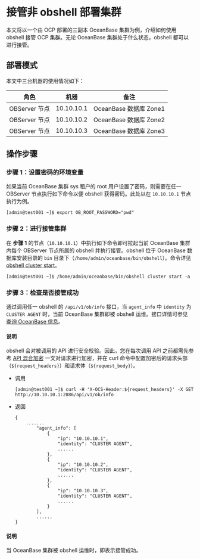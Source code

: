 # 接管非 obshell 部署集群

本文将以一个由 OCP 部署的三副本 OceanBase 集群为例，介绍如何使用 obshell 接管 OCP 集群。无论 OceanBase 集群处于什么状态，obshell 都可以进行接管。

## 部署模式

本文中三台机器的使用情况如下：

| 角色 | 机器 | 备注 |
| --- | --- | --- |
| OBServer 节点 | 10.10.10.1 | OceanBase 数据库 Zone1 |
| OBServer 节点 | 10.10.10.2 | OceanBase 数据库 Zone2 |
| OBServer 节点 | 10.10.10.3 | OceanBase 数据库 Zone3 |

## 操作步骤

### 步骤 1：设置密码的环境变量

如果当前 OceanBase 集群 sys 租户的 root 用户设置了密码，则需要在任一 OBServer 节点执行如下命令以便 obshell 获得密码。此处以在 `10.10.10.1` 节点执行为例。

```shell
[admin@test001 ~]$ export OB_ROOT_PASSWORD="pwd"
```

### 步骤 2：进行接管集群

在 **步骤 1** 的节点（`10.10.10.1`）中执行如下命令即可拉起当前 OceanBase 集群内每个 OBServer 节点所属的 obshell 并执行接管。obshell 位于 OceanBase 数据库安装目录的 `bin` 目录下（`/home/admin/oceanbase/bin/obshell`）。命令详见 [obshell cluster start](../300.obshell-clients/200.cluster-commands.md)。

```shell
[admin@test001 ~]$ /home/admin/oceanbase/bin/obshell cluster start -a
```

### 步骤 3：检查是否接管成功

通过调用任一 obshell 的 `/api/v1/ob/info` 接口，当 `agent_info` 中 `identity` 为 `CLUSTER AGENT` 时，当前 OceanBase 集群即被 obshell 运维。接口详情可参见 [查询 OceanBase 信息](../400.obshell-api-reference/1800.get-oceanbase-info.md)。

<main id="notice" type='explain'>
  <h4>说明</h4>
  <p>obshell 会对被调用的 API 进行安全校验。因此，您在每次调用 API 之前都需先参考 <a href='../400.obshell-api-reference/200.api-hybrid-encryption.md'>API 混合加密</a> 一文对请求进行加密，并在 curl 命令中配置加密后的请求头部（<code>${request_headers}</code>）和请求体（<code>${request_body}</code>）。</p>
</main>

- 调用

  ```shell
  [admin@test001 ~]$ curl -H 'X-OCS-Header:${request_headers}' -X GET http://10.10.10.1:2886/api/v1/ob/info
  ```

- 返回

  ```shell
  {
      .......
          "agent_info": [
              {
                  "ip": "10.10.10.1",
                  "identity": "CLUSTER AGENT",
                  ......
              },
              {
                  "ip": "10.10.10.2",
                  "identity": "CLUSTER AGENT",
                  ......
              },
              {
                  "ip": "10.10.10.3",
                  "identity": "CLUSTER AGENT",
                  ......
              }
          ],
          ......
  }
  ```

<main id="notice" type='explain'>
  <h4>说明</h4>
  <p>当 OceanBase 集群被 obshell 运维时，即表示接管成功。</p>
</main>
